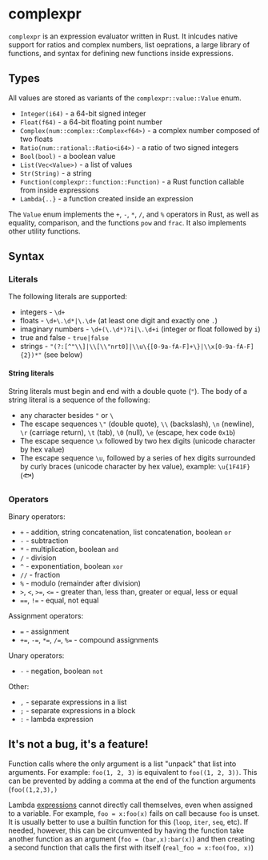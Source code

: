 # complexpr

`complexpr` is an expression evaluator written in Rust. It inlcudes native support for ratios and complex numbers, list oeprations, a large library of functions, and syntax for defining new functions inside expressions.

## Types
All values are stored as variants of the `complexpr::value::Value` enum.
- `Integer(i64)` - a 64-bit signed integer
- `Float(f64)` - a 64-bit floating point number
- `Complex(num::complex::Complex<f64>)` - a complex number composed of two floats
- `Ratio(num::rational::Ratio<i64>)` - a ratio of two signed integers
- `Bool(bool)` - a boolean value
- `List(Vec<Value>)` - a list of values
- `Str(String)` - a string
- `Function(complexpr::function::Function)` - a Rust function callable from inside expressions
- `Lambda{..}` - a function created inside an expression

The `Value` enum implements the `+`, `-`, `*`, `/`, and `%` operators in Rust, as well as equality, comparison, and the functions `pow` and `frac`. It also implements other utility functions.

## Syntax
### Literals
The following literals are supported:
- integers - `\d+`
- floats - `\d+\.\d*|\.\d+` (at least one digit and exactly one `.`)
- imaginary numbers - `\d+(\.\d*)?i|\.\d+i` (integer or float followed by `i`)
- true and false - `true|false`
- strings - `"(?:[^"\\]|\\[\\"nrt0]|\\u\{[0-9a-fA-F]+\}|\\x[0-9a-fA-F]{2})*"` (see below)

#### String literals
String literals must begin and end with a double quote (`"`). The body of a string literal is a sequence of the following:
- any character besides `"` or `\`
- The escape sequences `\"` (double quote), `\\` (backslash), `\n` (newline), `\r` (carriage return), `\t` (tab), `\0` (null), `\e` (escape, hex code `0x1b`)
- The escape sequence `\x` followed by two hex digits (unicode character by hex value)
- The escape sequence `\u`, followed by a series of hex digits surrounded by curly braces (unicode character by hex value), example: `\u{1F41F}` (🐟)

### Operators
Binary operators:
- `+` - addition, string concatenation, list concatenation, boolean `or`
- `-` - subtraction
- `*` - multiplication, boolean `and`
- `/` - division
- `^` - exponentiation, boolean `xor`
- `//` - fraction
- `%` - modulo (remainder after division)
- `>`, `<`, `>=`, `<=` - greater than, less than, greater or equal, less or equal
- `==`, `!=` - equal, not equal

Assignment operators:
- `=` - assignment
- `+=`, `-=`, `*=`, `/=`, `%=` - compound assignments

Unary operators:
- `-` - negation, boolean `not`

Other:
- `,` - separate expressions in a list
- `;` - separate expressions in a block
- `:` - lambda expression

## It's not a bug, it's a feature!
Function calls where the only argument is a list "unpack" that list into arguments. For example: `foo(1, 2, 3)` is equivalent to `foo((1, 2, 3))`. This can be prevented by adding a comma at the end of the function arguments (`foo((1,2,3),)`

Lambda [expressions](expressions) cannot directly call themselves, even when assigned to a variable. For example, `foo = x:foo(x)` fails on call because `foo` is unset. It is usually better to use a builtin function for this (`loop`, `iter`, `seq`, etc). If needed, however, this can be circumvented by having the function take another function as an argument (`foo = (bar,x):bar(x)`) and then creating a second function that calls the first with itself (`real_foo = x:foo(foo, x)`)

